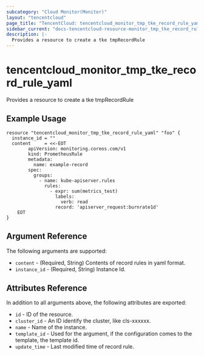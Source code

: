 ```yaml
---
subcategory: "Cloud Monitor(Monitor)"
layout: "tencentcloud"
page_title: "TencentCloud: tencentcloud_monitor_tmp_tke_record_rule_yaml"
sidebar_current: "docs-tencentcloud-resource-monitor_tmp_tke_record_rule_yaml"
description: |-
  Provides a resource to create a tke tmpRecordRule
---
```


# tencentcloud_monitor_tmp_tke_record_rule_yaml

Provides a resource to create a tke tmpRecordRule

## Example Usage

```hcl
resource "tencentcloud_monitor_tmp_tke_record_rule_yaml" "foo" {
  instance_id = ""
  content     = <<-EOT
        apiVersion: monitoring.coreos.com/v1
        kind: PrometheusRule
        metadata:
          name: example-record
        spec:
          groups:
            - name: kube-apiserver.rules
              rules:
                - expr: sum(metrics_test)
                  labels:
                    verb: read
                  record: 'apiserver_request:burnrate1d'
    EOT
}
```

## Argument Reference

The following arguments are supported:

* `content` - (Required, String) Contents of record rules in yaml format.
* `instance_id` - (Required, String) Instance Id.

## Attributes Reference

In addition to all arguments above, the following attributes are exported:

* `id` - ID of the resource.
* `cluster_id` - An ID identify the cluster, like cls-xxxxxx.
* `name` - Name of the instance.
* `template_id` - Used for the argument, if the configuration comes to the template, the template id.
* `update_time` - Last modified time of record rule.


